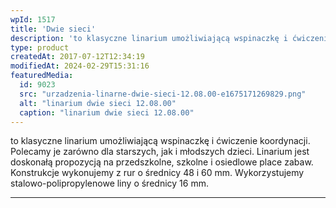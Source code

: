 ```yaml
---
wpId: 1517
title: 'Dwie sieci'
description: 'to klasyczne linarium umożliwiającą wspinaczkę i ćwiczenie koordynacji. Polecamy je zarówno dla starszych, jak i młodszych dzieci. Linarium jest doskonałą propozycją na przedszkolne, szkolne i osiedlowe place zabaw. Konstrukcje wykonujemy z rur o średnicy 48 i 60 mm. Wykorzystujemy stalowo-polipropylenowe liny o średnicy 16 mm.'
type: product
createdAt: 2017-07-12T12:34:19
modifiedAt: 2024-02-29T15:31:16
featuredMedia:
  id: 9023
  src: "urzadzenia-linarne-dwie-sieci-12.08.00-e1675171269829.png"
  alt: "linarium dwie sieci 12.08.00"
  caption: "linarium dwie sieci 12.08.00"
---
```



to klasyczne linarium umożliwiającą wspinaczkę i ćwiczenie koordynacji. Polecamy je zarówno dla starszych, jak i młodszych dzieci. Linarium jest doskonałą propozycją na przedszkolne, szkolne i osiedlowe place zabaw. Konstrukcje wykonujemy z rur o średnicy 48 i 60 mm. Wykorzystujemy stalowo-polipropylenowe liny o średnicy 16 mm.

* * *